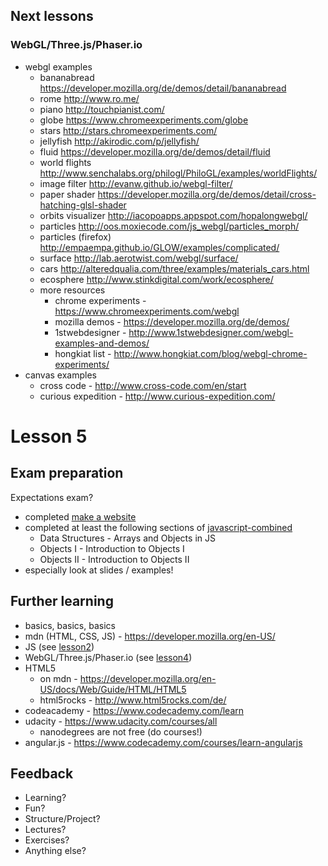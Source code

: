 
## Next lessons


### WebGL/Three.js/Phaser.io

- webgl examples
	- bananabread https://developer.mozilla.org/de/demos/detail/bananabread
	- rome http://www.ro.me/
	- piano http://touchpianist.com/
	- globe https://www.chromeexperiments.com/globe
	- stars http://stars.chromeexperiments.com/
	- jellyfish http://akirodic.com/p/jellyfish/
	- fluid https://developer.mozilla.org/de/demos/detail/fluid
	- world flights http://www.senchalabs.org/philogl/PhiloGL/examples/worldFlights/
	- image filter http://evanw.github.io/webgl-filter/
	- paper shader https://developer.mozilla.org/de/demos/detail/cross-hatching-glsl-shader
	- orbits visualizer http://iacopoapps.appspot.com/hopalongwebgl/
	- particles http://oos.moxiecode.com/js_webgl/particles_morph/
	- particles (firefox) http://empaempa.github.io/GLOW/examples/complicated/
	- surface http://lab.aerotwist.com/webgl/surface/
	- cars http://alteredqualia.com/three/examples/materials_cars.html
	- ecosphere http://www.stinkdigital.com/work/ecosphere/
	- more resources
		- chrome experiments - https://www.chromeexperiments.com/webgl
		- mozilla demos - https://developer.mozilla.org/de/demos/
		- 1stwebdesigner - http://www.1stwebdesigner.com/webgl-examples-and-demos/
		- hongkiat list - http://www.hongkiat.com/blog/webgl-chrome-experiments/
- canvas examples
	- cross code - http://www.cross-code.com/en/start
	- curious expedition - http://www.curious-expedition.com/

# Lesson 5



## Exam preparation

Expectations exam?

- completed [make a website](https://www.codecademy.com/skills/make-a-website)
- completed at least the following sections of [javascript-combined](https://www.codecademy.com/en/tracks/javascript-combined)
  - Data Structures - Arrays and Objects in JS
  - Objects I - Introduction to Objects I
  - Objects II - Introduction to Objects II
- especially look at slides / examples!


## Further learning
- basics, basics, basics
- mdn (HTML, CSS, JS) - https://developer.mozilla.org/en-US/
- JS (see [lesson2](https://github.com/gruppjo/sae-webdev/blob/master/lesson2.md))
- WebGL/Three.js/Phaser.io (see [lesson4](https://github.com/gruppjo/sae-webdev/blob/master/lesson2.md))
- HTML5
	- on mdn - https://developer.mozilla.org/en-US/docs/Web/Guide/HTML/HTML5
	- html5rocks - http://www.html5rocks.com/de/
- codeacademy - https://www.codecademy.com/learn
- udacity - https://www.udacity.com/courses/all
	- nanodegrees are not free (do courses!)
- angular.js - https://www.codecademy.com/courses/learn-angularjs



## Feedback

- Learning?
- Fun?
- Structure/Project?
- Lectures?
- Exercises?
- Anything else?
